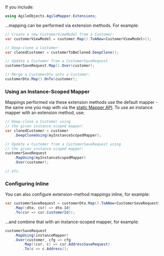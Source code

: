If you include:

```cs
using AgileObjects.AgileMapper.Extensions;
```

...mapping can be performed via extension methods. For example:

```cs
// Create a new CustomerViewModel from a Customer:
var customerViewModel = customer.Map().ToANew<CustomerViewModel>();

// Deep-clone a Customer:
var clonedCustomer = customerToBeCloned.DeepClone();

// Update a Customer from a CustomerSaveRequest
customerSaveRequest.Map().Over(customer);

// Merge a CustomerDto onto a Customer:
customerDto.Map().OnTo(customer);
```

### Using an Instance-Scoped Mapper

Mappings performed via these extension methods use the default mapper - the same one you map with via the [static Mapper API](Static-vs-Instance-Mappers). To use an instance mapper with an extension method, use:

```cs
// Deep-clone a Customer using 
// the given instance-scoped mapper:
var clonedCustomer = customer
    .DeepCloneUsing(myInstanceScopedMapper);

// Update a Customer from a CustomerSaveRequest using
// the given instance-scoped mapper:
customerSaveRequest
    .MapUsing(myInstanceScopedMapper)
    .Over(customer);

// etc.
```

### Configuring Inline

You can also configure extension-method mappings inline, for example:

```cs
var customerSaveRequest = customerDto.Map().ToANew<CustomerSaveRequest>(cfg => cfg
    .Map((dto, csr) => dto.Id)
    .To(csr => csr.CustomerId));
```

...and combine that with an instance-scoped mapper, for example:

```cs
customerSaveRequest
    .MapUsing(instanceMapper)
    .Over(customer, cfg => cfg
        .Map((csr, c) => csr.AddressSaveRequest)
        .To(c => c.Address));
```